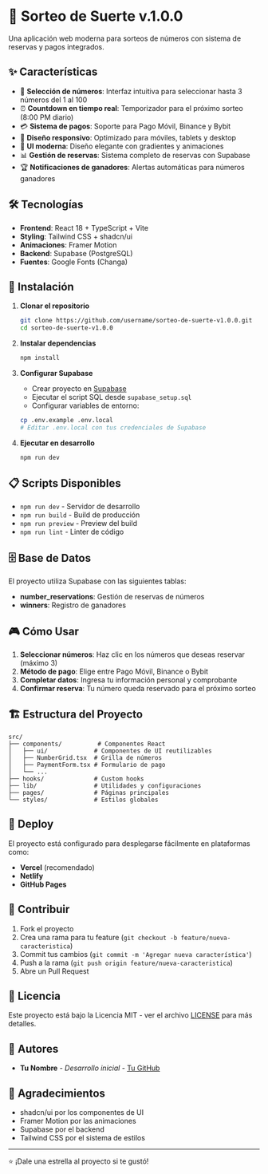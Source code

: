 # 🎲 Sorteo de Suerte v.1.0.0

Una aplicación web moderna para sorteos de números con sistema de reservas y pagos integrados.

## ✨ Características

- 🎯 **Selección de números**: Interfaz intuitiva para seleccionar hasta 3 números del 1 al 100
- ⏰ **Countdown en tiempo real**: Temporizador para el próximo sorteo (8:00 PM diario)
- 💳 **Sistema de pagos**: Soporte para Pago Móvil, Binance y Bybit
- 📱 **Diseño responsivo**: Optimizado para móviles, tablets y desktop
- 🎨 **UI moderna**: Diseño elegante con gradientes y animaciones
- 📊 **Gestión de reservas**: Sistema completo de reservas con Supabase
- 🏆 **Notificaciones de ganadores**: Alertas automáticas para números ganadores

## 🛠️ Tecnologías

- **Frontend**: React 18 + TypeScript + Vite
- **Styling**: Tailwind CSS + shadcn/ui
- **Animaciones**: Framer Motion
- **Backend**: Supabase (PostgreSQL)
- **Fuentes**: Google Fonts (Changa)

## 🚀 Instalación

1. **Clonar el repositorio**
   ```bash
   git clone https://github.com/username/sorteo-de-suerte-v1.0.0.git
   cd sorteo-de-suerte-v1.0.0
   ```

2. **Instalar dependencias**
   ```bash
   npm install
   ```

3. **Configurar Supabase**
   - Crear proyecto en [Supabase](https://supabase.com)
   - Ejecutar el script SQL desde `supabase_setup.sql`
   - Configurar variables de entorno:
   ```bash
   cp .env.example .env.local
   # Editar .env.local con tus credenciales de Supabase
   ```

4. **Ejecutar en desarrollo**
   ```bash
   npm run dev
   ```

## 📋 Scripts Disponibles

- `npm run dev` - Servidor de desarrollo
- `npm run build` - Build de producción
- `npm run preview` - Preview del build
- `npm run lint` - Linter de código

## 🗄️ Base de Datos

El proyecto utiliza Supabase con las siguientes tablas:

- **number_reservations**: Gestión de reservas de números
- **winners**: Registro de ganadores

## 🎮 Cómo Usar

1. **Seleccionar números**: Haz clic en los números que deseas reservar (máximo 3)
2. **Método de pago**: Elige entre Pago Móvil, Binance o Bybit
3. **Completar datos**: Ingresa tu información personal y comprobante
4. **Confirmar reserva**: Tu número queda reservado para el próximo sorteo

## 🏗️ Estructura del Proyecto

```
src/
├── components/          # Componentes React
│   ├── ui/             # Componentes de UI reutilizables
│   ├── NumberGrid.tsx  # Grilla de números
│   ├── PaymentForm.tsx # Formulario de pago
│   └── ...
├── hooks/              # Custom hooks
├── lib/                # Utilidades y configuraciones
├── pages/              # Páginas principales
└── styles/             # Estilos globales
```

## 🚀 Deploy

El proyecto está configurado para desplegarse fácilmente en plataformas como:

- **Vercel** (recomendado)
- **Netlify**
- **GitHub Pages**

## 🤝 Contribuir

1. Fork el proyecto
2. Crea una rama para tu feature (`git checkout -b feature/nueva-caracteristica`)
3. Commit tus cambios (`git commit -m 'Agregar nueva característica'`)
4. Push a la rama (`git push origin feature/nueva-caracteristica`)
5. Abre un Pull Request

## 📄 Licencia

Este proyecto está bajo la Licencia MIT - ver el archivo [LICENSE](LICENSE) para más detalles.

## 👥 Autores

- **Tu Nombre** - *Desarrollo inicial* - [Tu GitHub](https://github.com/username)

## 🙏 Agradecimientos

- shadcn/ui por los componentes de UI
- Framer Motion por las animaciones
- Supabase por el backend
- Tailwind CSS por el sistema de estilos

---

⭐ ¡Dale una estrella al proyecto si te gustó!
